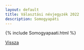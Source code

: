 ```yaml
---
layout: default
title: Választási névjegyzék 2022
description: Somogyapáti
---
```


{% include Somogyapaati.html %}

[Vissza](./)